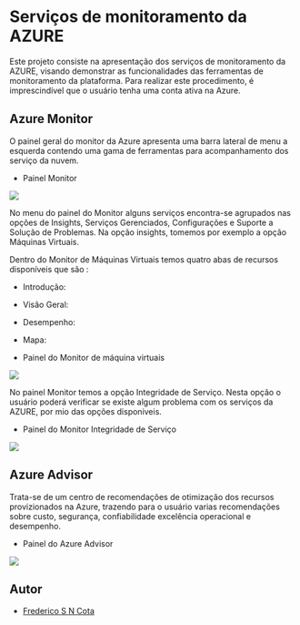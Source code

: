 #  Serviços de monitoramento da AZURE

Este projeto consiste na apresentação dos serviços de monitoramento da AZURE, visando demonstrar as funcionalidades das ferramentas de monitoramento da plataforma. Para realizar este procedimento, é imprescindível que o usuário tenha uma conta ativa na Azure.

## Azure Monitor

O painel geral do monitor da Azure apresenta uma barra lateral de menu a esquerda contendo uma gama de ferramentas para acompanhamento dos serviço da nuvem. 
- Painel Monitor

<div aling="center">
 <img src="https://github.com/FredericoSander/Azure_Essentials/blob/main/Monitoramento%20Inteligente/imagens/Monitor.png">
</div>

No menu do painel do Monitor alguns serviços encontra-se agrupados nas opções de Insights, Serviços Gerenciados, Configurações e Suporte a Solução de Problemas. Na opção insights, tomemos por exemplo a opção Máquinas Virtuais.

Dentro do Monitor de Máquinas Virtuais temos quatro abas de recursos disponíveis que são :

- Introdução:
- Visão Geral:
- Desempenho: 
- Mapa:

- Painel do Monitor de máquina virtuais

<div aling="center">
 <img src="https://github.com/FredericoSander/Azure_Essentials/blob/main/Monitoramento%20Inteligente/imagens/Monitor%20M%C3%A1quinas%20Virtuais.png">
</div>

No painel Monitor temos a opção Integridade de Serviço. Nesta opção o usuário poderá verificar se existe algum problema com os serviços da AZURE, por mio das opções disponiveis.

- Painel do Monitor Integridade de Serviço

<div aling="center">
 <img src="https://github.com/FredericoSander/Azure_Essentials/blob/main/Monitoramento%20Inteligente/imagens/Monitor%20Integridade%20de%20Servi%C3%A7os.png">
</div>


## Azure Advisor

Trata-se de um centro de recomendações de otimização dos recursos provizionados na Azure, trazendo para o usuário varias recomendações sobre custo, segurança,  confiabilidade excelência operacional e desempenho.


- Painel do Azure Advisor

<div aling="center">
 <img src="https://github.com/FredericoSander/Azure_Essentials/blob/main/Monitoramento%20Inteligente/imagens/Advisor.png">
</div>

## Autor

- [Frederico S N Cota](https://github.com/FredericoSander)